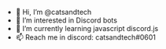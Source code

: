 - 👋 Hi, I’m @catsandtech
- 👀 I’m interested in Discord bots
- 🌱 I’m currently learning javascript discord.js
- 📫 Reach me in discord: catsandtech#0601

<!---
catsandtech/catsandtech is a ✨ special ✨ repository because its `README.md` (this file) appears on your GitHub profile.
You can click the Preview link to take a look at your changes.
--->
